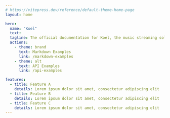 ```yaml
---
# https://vitepress.dev/reference/default-theme-home-page
layout: home

hero:
  name: "Koel"
  text: 
  tagline: The official documentation for Koel, the music streaming solution that works
  actions:
    - theme: brand
      text: Markdown Examples
      link: /markdown-examples
    - theme: alt
      text: API Examples
      link: /api-examples

features:
  - title: Feature A
    details: Lorem ipsum dolor sit amet, consectetur adipiscing elit
  - title: Feature B
    details: Lorem ipsum dolor sit amet, consectetur adipiscing elit
  - title: Feature C
    details: Lorem ipsum dolor sit amet, consectetur adipiscing elit
---
```


